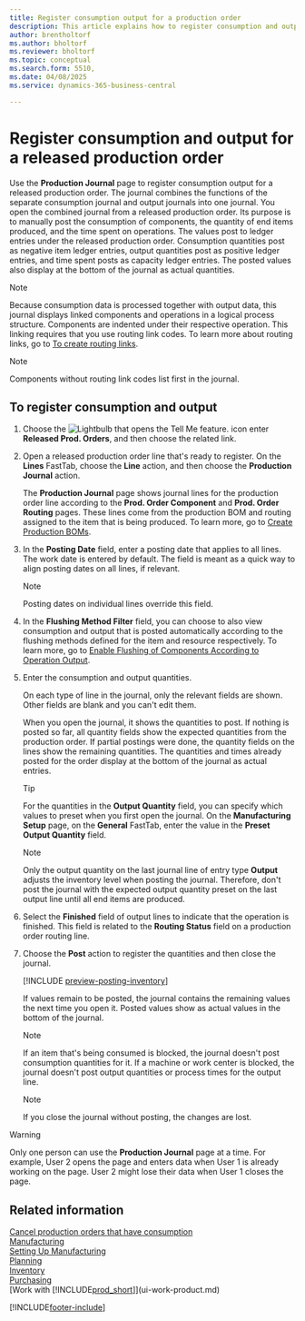 ```yaml
---
title: Register consumption output for a production order
description: This article explains how to register consumption and output for a released production order line.
author: brentholtorf
ms.author: bholtorf
ms.reviewer: bholtorf
ms.topic: conceptual
ms.search.form: 5510,
ms.date: 04/08/2025
ms.service: dynamics-365-business-central

---
```

# Register consumption and output for a released production order

Use the **Production Journal** page to register consumption output for a released production order. The journal combines the functions of the separate consumption journal and output journals into one journal. You open the combined journal from a released production order. Its purpose is to manually post the consumption of components, the quantity of end items produced, and the time spent on operations. The values post to ledger entries under the released production order. Consumption quantities post as negative item ledger entries, output quantities post as positive ledger entries, and time spent posts as capacity ledger entries. The posted values also display at the bottom of the journal as actual quantities.  

> [!NOTE]  
> Because consumption data is processed together with output data, this journal displays linked components and operations in a logical process structure. Components are indented under their respective operation. This linking requires that you use routing link codes. To learn more about routing links, go to [To create routing links](production-how-to-create-routings.md#to-create-routing-links).  

> [!NOTE]  
> Components without routing link codes list first in the journal.  

## To register consumption and output  

1. Choose the ![Lightbulb that opens the Tell Me feature.](media/ui-search/search_small.png "Tell me what you want to do") icon enter **Released Prod. Orders**, and then choose the related link.  
2. Open a released production order line that's ready to register. On the **Lines** FastTab, choose the **Line** action, and then choose the **Production Journal** action.  

    The **Production Journal** page shows journal lines for the production order line according to the **Prod. Order Component** and **Prod. Order Routing** pages. These lines come from the production BOM and routing assigned to the item that is being produced. To learn more, go to [Create Production BOMs](production-how-to-create-routings.md).  

3. In the **Posting Date** field, enter a posting date that applies to all lines. The work date is entered by default. The field is meant as a quick way to align posting dates on all lines, if relevant.  

    > [!NOTE]  
    > Posting dates on individual lines override this field.  

4. In the **Flushing Method Filter** field, you can choose to also view consumption and output that is posted automatically according to the flushing methods defined for the item and resource respectively. To learn more, go to [Enable Flushing of Components According to Operation Output](production-how-to-flush-components-according-to-operation-output.md).

5. Enter the consumption and output quantities.  
  
    On each type of line in the journal, only the relevant fields are shown. Other fields are blank and you can't edit them.  

    When you open the journal, it shows the quantities to post. If nothing is posted so far, all quantity fields show the expected quantities from the production order. If partial postings were done, the quantity fields on the lines show the remaining quantities. The quantities and times already posted for the order display at the bottom of the journal as actual entries.  

    > [!TIP]
    > For the quantities in the **Output Quantity** field, you can specify which values to preset when you first open the journal. On the **Manufacturing Setup** page, on the **General** FastTab, enter the value in the **Preset Output Quantity** field.

    > [!NOTE]  
    > Only the output quantity on the last journal line of entry type **Output** adjusts the inventory level when posting the journal. Therefore, don't post the journal with the expected output quantity preset on the last output line until all end items are produced.  

6. Select the **Finished** field of output lines to indicate that the operation is finished. This field is related to the **Routing Status** field on a production order routing line.  
7. Choose the **Post** action to register the quantities and then close the journal.  

    [!INCLUDE [preview-posting-inventory](includes/preview-posting-inventory.md)]

    If values remain to be posted, the journal contains the remaining values the next time you open it. Posted values show as actual values in the bottom of the journal.  

    > [!NOTE]  
    > If an item that's being consumed is blocked, the journal doesn't post consumption quantities for it. If a machine or work center is blocked, the journal doesn't post output quantities or process times for the output line.  

    > [!NOTE]  
    > If you close the journal without posting, the changes are lost.  

> [!WARNING]  
> Only one person can use the **Production Journal** page at a time. For example, User 2 opens the page and enters data when User 1 is already working on the page. User 2 might lose their data when User 1 closes the page.  

## Related information  

[Cancel production orders that have consumption](production-cancel-production-orders-that-have-consumption.md)  
[Manufacturing](production-manage-manufacturing.md)  
[Setting Up Manufacturing](production-configure-production-processes.md)  
[Planning](production-planning.md)  
[Inventory](inventory-manage-inventory.md)  
[Purchasing](purchasing-manage-purchasing.md)  
[Work with [!INCLUDE[prod_short](includes/prod_short.md)]](ui-work-product.md)

[!INCLUDE[footer-include](includes/footer-banner.md)]
